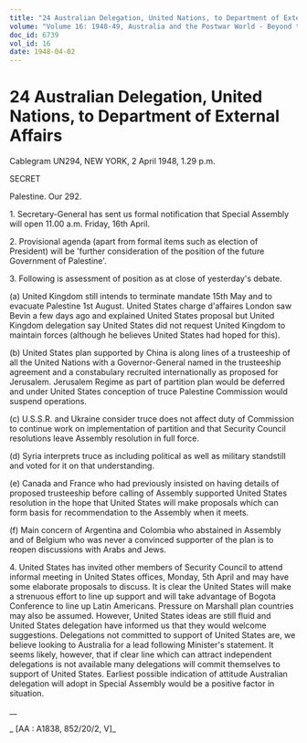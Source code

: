 ```yaml
---
title: "24 Australian Delegation, United Nations, to Department of External Affairs"
volume: "Volume 16: 1948-49, Australia and the Postwar World - Beyond the Region"
doc_id: 6739
vol_id: 16
date: 1948-04-02
---
```


# 24 Australian Delegation, United Nations, to Department of External Affairs

Cablegram UN294, NEW YORK, 2 April 1948, 1.29 p.m.

SECRET

Palestine. Our 292.

1\. Secretary-General has sent us formal notification that Special Assembly will open 11.00 a.m. Friday, 16th April.

2\. Provisional agenda (apart from formal items such as election of President) will be 'further consideration of the position of the future Government of Palestine'.

3\. Following is assessment of position as at close of yesterday's debate.

(a) United Kingdom still intends to terminate mandate 15th May and to evacuate Palestine 1st August. United States charge d'affaires London saw Bevin a few days ago and explained United States proposal but United Kingdom delegation say United States did not request United Kingdom to maintain forces (although he believes United States had hoped for this).

(b) United States plan supported by China is along lines of a trusteeship of all the United Nations with a Governor-General named in the trusteeship agreement and a constabulary recruited internationally as proposed for Jerusalem. Jerusalem Regime as part of partition plan would be deferred and under United States conception of truce Palestine Commission would suspend operations.

(c) U.S.S.R. and Ukraine consider truce does not affect duty of Commission to continue work on implementation of partition and that Security Council resolutions leave Assembly resolution in full force.

(d) Syria interprets truce as including political as well as military standstill and voted for it on that understanding.

(e) Canada and France who had previously insisted on having details of proposed trusteeship before calling of Assembly supported United States resolution in the hope that United States will make proposals which can form basis for recommendation to the Assembly when it meets.

(f) Main concern of Argentina and Colombia who abstained in Assembly and of Belgium who was never a convinced supporter of the plan is to reopen discussions with Arabs and Jews.

4\. United States has invited other members of Security Council to attend informal meeting in United States offices, Monday, 5th April and may have some elaborate proposals to discuss. It is clear the United States will make a strenuous effort to line up support and will take advantage of Bogota Conference to line up Latin Americans. Pressure on Marshall plan countries may also be assumed. However, United States ideas are still fluid and United States delegation have informed us that they would welcome suggestions. Delegations not committed to support of United States are, we believe looking to Australia for a lead following Minister's statement. It seems likely, however, that if clear line which can attract independent delegations is not available many delegations will commit themselves to support of United States. Earliest possible indication of attitude Australian delegation will adopt in Special Assembly would be a positive factor in situation.

__

_ [AA : A1838, 852/20/2, V]_
